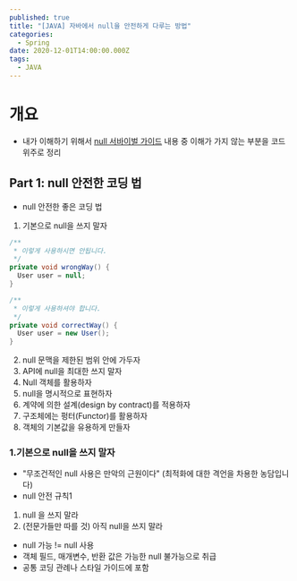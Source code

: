 ```yaml
---
published: true
title: "[JAVA] 자바에서 null을 안전하게 다루는 방법"
categories:
  - Spring
date: 2020-12-01T14:00:00.000Z
tags:
  - JAVA
---
```


<!--more-->

# 개요

* 내가 이해하기 위해서 [null 서바이벌 가이드][slide-share] 내용 중 이해가 가지 않는 부분을 코드 위주로 정리

## Part 1: null 안전한 코딩 법

* null 안전한 좋은 코딩 법
 1. 기본으로 null을 쓰지 말자

```JAVA
/**
 * 이렇게 사용하시면 안됩니다.
 */
private void wrongWay() {
  User user = null;
}

/**
 * 이렇게 사용하셔야 합니다.
 */
private void correctWay() {
  User user = new User();
}
```
 
 2. null 문맥을 제한된 범위 안에 가두자
 3. API에 null을 최대한 쓰지 말자
 4. Null 객체를 활용하자
 5. null을 명시적으로 표현하자
 6. 계약에 의한 설계(design by contract)를 적용하자
 7. 구조체에는 펑터(Functor)를 활용하자
 8. 객체의 기본값을 유용하게 만들자

### 1.기본으로 null을 쓰지 말자

* "무조건적인 null 사용은 만악의 근원이다" (최적화에 대한 격언을 차용한 농담입니다)
* null 안전 규칙1
 1. null 을 쓰지 말라
 2. (전문가들만 따를 것) 아직 null을 쓰지 말라
* null 가능 != null 사용
* 객체 필드, 매개변수, 반환 값은 가능한 null 불가능으로 취급
* 공통 코딩 관례나 스타일 가이드에 포함


[slide-share]: https://www2.slideshare.net/gyumee/java-null-survival-guide